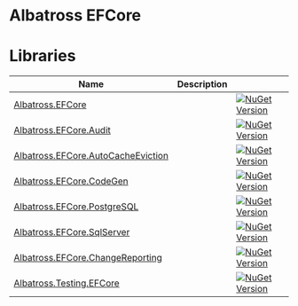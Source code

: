 # Albatross EFCore

# Libraries
|Name|Description||
|-|-|-|
|[Albatross.EFCore](./Albatross.EFCore/) ||[![NuGet Version](https://img.shields.io/nuget/v/Albatross.EFCore)](https://www.nuget.org/packages/Albatross.EFCore)|
|[Albatross.EFCore.Audit](./Albatross.EFCore.Audit/) ||[![NuGet Version](https://img.shields.io/nuget/v/Albatross.EFCore.Audit)](https://www.nuget.org/packages/Albatross.EFCore.Audit)|
|[Albatross.EFCore.AutoCacheEviction](./Albatross.EFCore.AutoCacheEviction/) ||[![NuGet Version](https://img.shields.io/nuget/v/Albatross.EFCore.AutoCacheEviction)](https://www.nuget.org/packages/Albatross.EFCore.AutoCacheEviction)|
|[Albatross.EFCore.CodeGen](./Albatross.EFCore.CodeGen/) ||[![NuGet Version](https://img.shields.io/nuget/v/Albatross.EFCore.CodeGen)](https://www.nuget.org/packages/Albatross.EFCore.CodeGen)|
|[Albatross.EFCore.PostgreSQL](./Albatross.EFCore.PostgreSQL/) ||[![NuGet Version](https://img.shields.io/nuget/v/Albatross.EFCore.PostgreSQL)](https://www.nuget.org/packages/Albatross.EFCore.PostgreSQL)|
|[Albatross.EFCore.SqlServer](./Albatross.EFCore.SqlServer/) ||[![NuGet Version](https://img.shields.io/nuget/v/Albatross.EFCore.SqlServer)](https://www.nuget.org/packages/Albatross.EFCore.SqlServer)|
|[Albatross.EFCore.ChangeReporting](./Albatross.EFCore.ChangeReporting/) ||[![NuGet Version](https://img.shields.io/nuget/v/Albatross.EFCore.ChangeReporting)](https://www.nuget.org/packages/Albatross.EFCore.ChangeReporting)|
|[Albatross.Testing.EFCore](./Albatross.Testing.EFCore/) ||[![NuGet Version](https://img.shields.io/nuget/v/Albatross.Testing.EFCore)](https://www.nuget.org/packages/Albatross.Testing.EFCore)|

